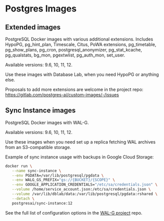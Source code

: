 # Postgres Images

## Extended images

PostgreSQL Docker images with various additional extensions. Includes HypoPG, pg_hint_plan, 
Timescale, Citus, PoWA extensions, pg_timetable, pg_show_plans, pg_cron, postgresql_anonymizer, 
pg_stat_kcache, pg_qualstats, bg_mon, pgextwlist, pg_auth_mon, set_user.

Available versions: 9.6, 10, 11, 12.

Use these images with Database Lab, when you need HypoPG or anything else. 

Proposals to add more extensions are welcome in the project repo: https://gitlab.com/postgres-ai/custom-images/-/issues

## Sync Instance images

PostgreSQL Docker images with WAL-G.

Available versions: 9.6, 10, 11, 12.

Use these images when you need set up a replica fetching WAL archives from an S3-compatible storage.

Example of sync instance usage with backups in Google Cloud Storage:

```bash
docker run \
   --name sync-instance \
   --env PGDATA=/var/lib/postgresql/pgdata \
   --env WALG_GS_PREFIX="gs://{BUCKET}/{SCOPE}" \
   --env GOOGLE_APPLICATION_CREDENTIALS="/etc/sa/credentials.json" \
   --volume /home/service_account.json:/etc/sa/credentials.json \
   --volume /var/lib/dblab/data:/var/lib/postgresql/pgdata:rshared \
   --detach \
   postgresai/sync-instance:12
```
See the full list of configuration options in the [WAL-G project](https://github.com/wal-g/wal-g#configuration) repo.
